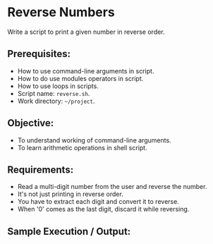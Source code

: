 # Reverse Numbers

Write a script to print a given number in reverse order.

## Prerequisites:

- How to use command-line arguments in script.
- How to do use modules operators in script.
- How to use loops in scripts.
- Script name: `reverse.sh`.
- Work directory: `~/project`.

## Objective:

- To understand working of command-line arguments.
- To learn arithmetic operations in shell script.

## Requirements:

- Read a multi-digit number from the user and reverse the number.
- It's not just printing in reverse order.
- You have to extract each digit and convert it to reverse.
- When '0' comes as the last digit, discard it while reversing.

## Sample Execution / Output:
